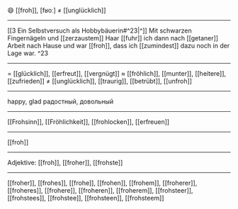 😄 [[froh]], [fʁoː] ≠ [[unglücklich]]

---
[[3  Ein Selbstversuch als Hobbybäuerin#^23|^]] Mit schwarzen Fingernägeln und [[zerzaustem]] Haar [[fuhr]] ich dann nach [[getaner]] Arbeit nach Hause und war [[froh]], dass ich [[zumindest]] dazu noch in der Lage war. ^23

---
= [[glücklich]], [[erfreut]], [[vergnügt]]
≈ [[fröhlich]], [[munter]], [[heitere]], [[zufrieden]]
≠ [[unglücklich]], [[traurig]], [[betrübt]], [[unfroh]]

---
happy, glad
радостный, довольный

---
[[Frohsinn]], [[Fröhlichkeit]], [[frohlocken]], [[erfreuen]]

---
[[froh]]


---
Adjektive: [[froh]], [[froher]], [[frohste]]

---
[[froher]], [[frohes]], [[frohe]], [[frohen]], [[frohem]], [[froherer]], [[froheres]], [[frohere]], [[froheren]], [[froherem]], [[frohsteer]], [[frohstees]], [[frohstee]], [[frohsteen]], [[frohsteem]]